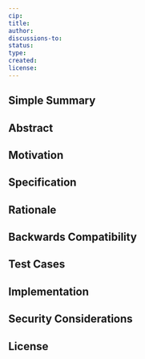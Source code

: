 ```yaml
---
cip:
title:
author:
discussions-to:
status:
type:
created:
license:
---
```

## Simple Summary

## Abstract

## Motivation

## Specification

## Rationale

## Backwards Compatibility

## Test Cases

## Implementation

## Security Considerations

## License

